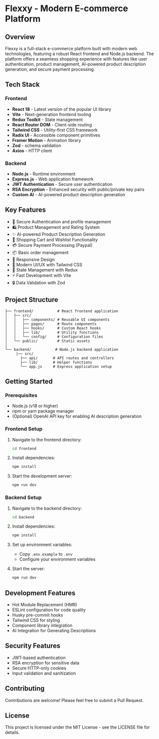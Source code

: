 # Flexxy - Modern E-commerce Platform

## Overview
Flexxy is a full-stack e-commerce platform built with modern web technologies, featuring a robust React frontend and Node.js backend. The platform offers a seamless shopping experience with features like user authentication, product management, AI-powered product description generation, and secure payment processing.

## Tech Stack

### Frontend
- **React 18** - Latest version of the popular UI library
- **Vite** - Next-generation frontend tooling
- **Redux Toolkit** - State management
- **React Router DOM** - Client-side routing
- **Tailwind CSS** - Utility-first CSS framework
- **Radix UI** - Accessible component primitives
- **Framer Motion** - Animation library
- **Zod** -  schema validation
- **Axios** - HTTP client

### Backend
- **Node.js** - Runtime environment
- **Express.js** - Web application framework
- **JWT Authentication** - Secure user authentication
- **RSA Encryption** - Enhanced security with public/private key pairs
- **Custom AI** - AI-powered product description generation

## Key Features
- 🔐 Secure Authentication and profile management
- 🛍️ Product Management and Rating System
- ✨ AI-powered Product Description Generation
- 🛒 Shopping Cart and Wishlist Functionality
- 💳 Secure Payment Processing (Paypal)
- 📦 Basic order management
- 📱 Responsive Design
- 🎨 Modern UI/UX with Tailwind CSS
- 🔄 State Management with Redux
- ⚡ Fast Development with Vite
- 🔒 Data Validation with Zod

## Project Structure
```
├── frontend/           # React frontend application
│   ├── src/
│   │   ├── components/ # Reusable UI components
│   │   ├── pages/      # Route components
│   │   ├── hooks/      # Custom React hooks
│   │   ├── lib/        # Utility functions
│   │   └── config/     # Configuration files
│   └── public/         # Static assets
│
└── backend/           # Node.js backend application
     |── src/
       ├── api/       # API routes and controllers
       ├── lib/       # Helper functions
       └── app.js     # Express application setup

```

## Getting Started

### Prerequisites
- Node.js (v18 or higher)
- npm or yarn package manager
- (Optional) OpenAI API key for enabling AI description generation

### Frontend Setup
1. Navigate to the frontend directory:
   ```bash
   cd frontend
   ```
2. Install dependencies:
   ```bash
   npm install
   ```
3. Start the development server:
   ```bash
   npm run dev
   ```

### Backend Setup
1. Navigate to the backend directory:
   ```bash
   cd backend
   ```
2. Install dependencies:
   ```bash
   npm install
   ```
3. Set up environment variables:
   - Copy `.env.example` to `.env`
   - Configure your environment variables

4. Start the server:
   ```bash
   npm run dev
   ```

## Development Features
- Hot Module Replacement (HMR)
- ESLint configuration for code quality
- Husky pre-commit hooks
- Tailwind CSS for styling
- Component library integration
- AI Integration for Generating Descriptions

## Security Features
- JWT-based authentication
- RSA encryption for sensitive data
- Secure HTTP-only cookies
- Input validation and sanitization

## Contributing
Contributions are welcome! Please feel free to submit a Pull Request.

## License
This project is licensed under the MIT License - see the LICENSE file for details.
